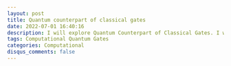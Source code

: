 ```yaml
---
layout: post
title: Quantum counterpart of classical gates
date: 2022-07-01 16:40:16
description: I will explore Quantum Counterpart of Classical Gates. I would implement some gates like NOT, AND, OR, etc. in classical and then quantum ways, using the Wolfram Quantum Computation Framework
tags: Computational Quantum Gates
categories: Computational
disqus_comments: false
---
```


<script crossorigin src="https://unpkg.com/wolfram-notebook-embedder@0.3/dist/wolfram-notebook-embedder.min.js"></script><div id="WNE-div-d2a6bd60-857a-4d4e-988b-86e7669baadf"></div><script>WolframNotebookEmbedder.embed("https://www.wolframcloud.com/obj/f5881fb8-9709-45c0-98c6-db32cdecbca4",document.getElementById("WNE-div-d2a6bd60-857a-4d4e-988b-86e7669baadf"));</script>


<script src="https://giscus.app/client.js"
        data-repo="ssawarn/ssawarn.github.io"
        data-repo-id="R_kgDOLrNstQ"
        data-category="General"
        data-category-id="DIC_kwDOLrNstc4CekFi"
        data-mapping="pathname"
        data-strict="0"
        data-reactions-enabled="1"
        data-emit-metadata="0"
        data-input-position="bottom"
        data-theme="preferred_color_scheme"
        data-lang="en"
        crossorigin="anonymous"
        async>
</script>
